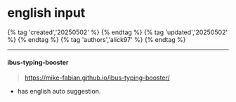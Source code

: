# english input

{% tag 'created','20250502' %} {% endtag %} {% tag 'updated','20250502' %} {% endtag %} {% tag 'authors','alick97' %} {% endtag %}

---


#### ibus-typing-booster

> https://mike-fabian.github.io/ibus-typing-booster/

- has english auto suggestion.

